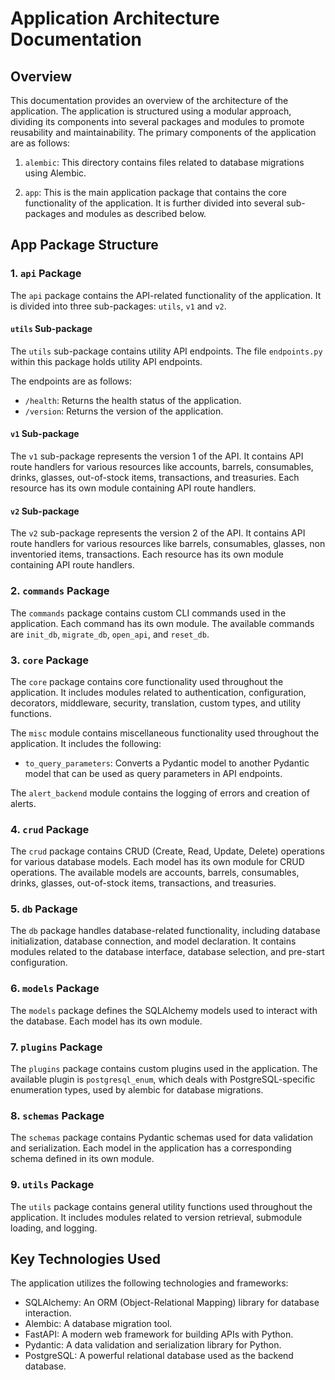 # Application Architecture Documentation

## Overview

This documentation provides an overview of the architecture of the application. The application is structured using a modular approach, dividing its components into several packages and modules to promote reusability and maintainability. The primary components of the application are as follows:

1. `alembic`: This directory contains files related to database migrations using Alembic.

2. `app`: This is the main application package that contains the core functionality of the application. It is further divided into several sub-packages and modules as described below.

## App Package Structure

### 1. `api` Package

The `api` package contains the API-related functionality of the application. It is divided into three sub-packages: `utils`, `v1` and `v2`.

#### `utils` Sub-package

The `utils` sub-package contains utility API endpoints. The file `endpoints.py` within this package holds utility API endpoints.

The endpoints are as follows:

- `/health`: Returns the health status of the application.
- `/version`: Returns the version of the application.

#### `v1` Sub-package

The `v1` sub-package represents the version 1 of the API. It contains API route handlers for various resources like accounts, barrels, consumables, drinks, glasses, out-of-stock items, transactions, and treasuries. Each resource has its own module containing API route handlers.

#### `v2` Sub-package

The `v2` sub-package represents the version 2 of the API. It contains API route handlers for various resources like barrels, consumables, glasses, non inventoried items, transactions. Each resource has its own module containing API route handlers.

### 2. `commands` Package

The `commands` package contains custom CLI commands used in the application. Each command has its own module. The available commands are `init_db`, `migrate_db`, `open_api`, and `reset_db`.

### 3. `core` Package

The `core` package contains core functionality used throughout the application. It includes modules related to authentication, configuration, decorators, middleware, security, translation, custom types, and utility functions.

The `misc` module contains miscellaneous functionality used throughout the application. It includes the following:

- `to_query_parameters`: Converts a Pydantic model to another Pydantic model that can be used as query parameters in API endpoints.

The `alert_backend` module contains the logging of errors and creation of alerts.

### 4. `crud` Package

The `crud` package contains CRUD (Create, Read, Update, Delete) operations for various database models. Each model has its own module for CRUD operations. The available models are accounts, barrels, consumables, drinks, glasses, out-of-stock items, transactions, and treasuries.

### 5. `db` Package

The `db` package handles database-related functionality, including database initialization, database connection, and model declaration. It contains modules related to the database interface, database selection, and pre-start configuration.

### 6. `models` Package

The `models` package defines the SQLAlchemy models used to interact with the database. Each model has its own module.

### 7. `plugins` Package

The `plugins` package contains custom plugins used in the application. The available plugin is `postgresql_enum`, which deals with PostgreSQL-specific enumeration types, used by alembic for database migrations.

### 8. `schemas` Package

The `schemas` package contains Pydantic schemas used for data validation and serialization. Each model in the application has a corresponding schema defined in its own module.

### 9. `utils` Package

The `utils` package contains general utility functions used throughout the application. It includes modules related to version retrieval, submodule loading, and logging.

## Key Technologies Used

The application utilizes the following technologies and frameworks:

- SQLAlchemy: An ORM (Object-Relational Mapping) library for database interaction.
- Alembic: A database migration tool.
- FastAPI: A modern web framework for building APIs with Python.
- Pydantic: A data validation and serialization library for Python.
- PostgreSQL: A powerful relational database used as the backend database.
